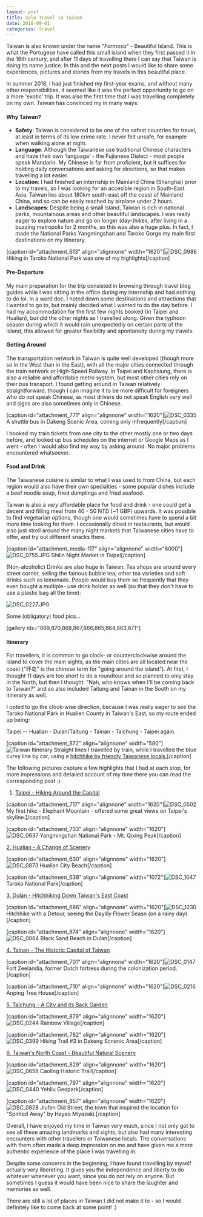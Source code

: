 ```yaml
---
layout: post
title: Solo Travel in Taiwan
date: 2018-09-01
categories: travel
---
```


Taiwan is also known under the name "_Formosa_" - Beautiful Island. This is what the Portugese have called this small island when they first passed it in the 16th century, and after 11 days of travelling there I can say that Taiwan is doing its name justice. In this and the next posts I would like to share some experiences, pictures and stories from my travels in this beautiful place.

In summer 2018, I had just finished my first-year exams, and without many other responsibilities, it seemed like it was the perfect opportunity to go on a more 'exotic' trip. It was also the first time that I was travelling completely on my own. Taiwan has convinced my in many ways:

#### Why Taiwan?

- **Safety**: Taiwan is considered to be one of the safest countries for travel, at least in terms of its low crime rate. I never felt unsafe, for example when walking alone at night.
- **Language**: Although the Taiwanese use traditional Chinese characters and have their own 'language' - the Fujianese Dialect - most people speak Mandarin. My Chinese is far from proficient, but it suffices for holding daily conversations and asking for directions, so that makes travelling a lot easier.
- **Location**: I had finished an internship in Mainland China (Shanghai) prior to my travels, so I was looking for an accesible region in South-East Asia. Taiwan lies about 180km south-east off the coast of Mainland China, and so can be easily reached by airplane under 2 hours.
- **Landscapes**: Despite being a small island, Taiwan is rich in national parks, mountainous areas and other beautiful landscapes. I was really eager to explore nature and go on longer (day-)hikes, after living in a buzzing metropolis for 2 months, so this was also a huge plus. In fact, I made the National Parks Yangmingshan and Taroko Gorge my main first destinations on my itinerary.

\[caption id="attachment\_613" align="alignnone" width="1620"\]![DSC_0986](images/dsc_0986.jpg) Hiking in Taroko National Park was one of my highlights\[/caption\]

#### Pre-Departure

My main preparation for the trip consisted in browsing through travel blog guides while I was sitting in the office during my internship and had nothing to do lol. In a word doc, I noted down some destinations and attractions that I wanted to go to, but mainly decided what I wanted to do the day before. I had my accommodation for the first few nights booked (in Taipei and Hualian), but did the other nights as I travelled along. Given the typhoon season during which it would rain unexpectedly on certain parts of the island, this allowed for greater flexibility and spontaneity during my travels.

#### Getting Around

The transportation network in Taiwan is quite well developed (though more so in the West than in the East), with all the major cities connected through the train network or High-Speed Railway. In Taipei and Kaohsiung, there is also a reliable and affordable metro system, but most other cities rely on their bus transport. I found getting around in Taiwan relatively straightforward, though I can imagine it to be more difficult for foreigners who do not speak Chinese, as most drivers do not speak English very well and signs are also sometimes only in Chinese.

\[caption id="attachment\_771" align="alignnone" width="1620"\]![DSC_0335](images/dsc_0335.jpg) A shuttle bus in Dakeng Scenic Area, coming only infrequently\[/caption\]

I booked my train tickets from one city to the other mostly one or two days before, and looked up bus schedules on the internet or Google Maps as I went - often I would also find my way by asking around. No major problems encountered whatsoever.

#### Food and Drink

The Taiwanese cuisine is similar to what I was used to from China, but each region would also have their own specialties - some popular dishes include a beef noodle soup, fried dumplings and fried seafood.

Taiwan is also a _very_ affordable place for food and drink - one could get a decent and filling meal from 40 - 50 NTD (~1 GBP) upwards. It was possible to find vegetarian options, though one would sometimes have to spend a bit more time looking for them. I occasionally dined in restaurants, but would also just stroll around the many night markets that Taiwanese cities have to offer, and try out different snacks there.

\[caption id="attachment\_media-117" align="alignnone" width="6000"\]![DSC_0755.JPG](images/dsc_0755.jpg) Shilin Night Market in Taipei\[/caption\]

(Non-alcoholic) Drinks are also huge in Taiwan: Tea shops are around every street corner, selling the famous bubble tea, other tea varieties and soft drinks such as lemonade. People would buy them so frequently that they even bought a multiple- use drink holder as well (so that they don't have to use a plastic bag all the time):

![DSC_0227.JPG](images/dsc_0227.jpg)

Some (obligatory) food pics...

\[gallery ids="869,870,868,867,866,865,864,863,871"\]

#### Itinerary

For travellers, it is common to go clock- or counterclockwise around the island to cover the main sights, as the main cities are all located near the coast ("环岛" is the chinese term for "going around the island"). At first, I thought 11 days are too short to do a roundtour and so planned to only stay in the North, but then I thought: "Nah, who knows when I'll be coming back to Taiwan?" and so also included Taitung and Tainan in the South on my itinerary as well.

I opted to go the clock-wise direction, because I was really eager to see the Taroko National Park in Hualien County in Taiwan's East, so my route ended up being:

Taipei -- Hualian - Dulan/Taitung - Tainan - Taichung - Taipei again.

\[caption id="attachment\_872" align="alignnone" width="580"\]![Taiwan Itinerary](images/taiwan-itinerary.png) Straight lines I travelled by train, while I travelled the blue curvy line by car, using a [hitchhike by friendly Taiwanese locals.](https://celineliblog.wordpress.com/2018/09/01/dulan-%e9%83%bd%e8%98%ad-hitchhiking-down-taiwans-east-coast/)\[/caption\]

The following pictures capture a few highlights that I had at each stop, for more impressions and detailed account of my time there you can read the corresponding post :)

1. [Taipei - Hiking Around the Capital](https://celineliblog.wordpress.com/2018/09/01/taipei-%e5%8f%b0%e5%8c%97-hiking-around-the-capital/)

\[caption id="attachment\_717" align="alignnone" width="1620"\]![DSC_0502](images/dsc_0502.jpg) My first hike - Elephant Mountain - offered some great views on Taipei's skyline.\[/caption\]

\[caption id="attachment\_733" align="alignnone" width="1620"\]![DSC_0637](images/dsc_0637.jpg) Yangmingshan National Park - Mt. Qixing Peak\[/caption\]

[2\. Hualian - A Change of Scenery](https://celineliblog.wordpress.com/2018/09/01/hualian-花莲-a-change-of-scenery-on-taiwans-east-coast)

\[caption id="attachment\_630" align="alignnone" width="1620"\]![DSC_0873](images/dsc_0873.jpg) Hualian City Beach\[/caption\]

\[caption id="attachment\_638" align="alignnone" width="1072"\]![DSC_1047](images/dsc_1047.jpg) Taroko National Park\[/caption\]

[3\. Dulan - Hitchhiking Down Taiwan's East Coast](https://celineliblog.wordpress.com/2018/09/01/dulan-都蘭-hitchhiking-down-taiwans-east-coast)

\[caption id="attachment\_686" align="alignnone" width="1620"\]![DSC_1230](images/dsc_1230.jpg) Hitchhike with a Detour, seeing the Daylily Flower Seasn (on a rainy day)\[/caption\]

\[caption id="attachment\_874" align="alignnone" width="1620"\]![DSC_0064](images/dsc_0064.jpg) Black Sand Beach in Dulan\[/caption\]

[4\. Tainan - The Historic Capital of Taiwan](https://celineliblog.wordpress.com/2018/09/01/tainan-台南-the-historic-capital-of-taiwan)

\[caption id="attachment\_701" align="alignnone" width="1620"\]![DSC_0147](images/dsc_0147.jpg) Fort Zeelandia, former Dutch fortress during the colonization period.\[/caption\]

\[caption id="attachment\_710" align="alignnone" width="1620"\]![DSC_0216](images/dsc_0216.jpg) Anping Tree House\[/caption\]

[5\. Taichung - A City and its Back Garden](https://celineliblog.wordpress.com/2018/09/01/taichung-台中-a-city-and-its-back-garden)

\[caption id="attachment\_879" align="alignnone" width="1620"\]![DSC_0244](images/dsc_0244.jpg) Rainbow Village\[/caption\]

\[caption id="attachment\_782" align="alignnone" width="1620"\]![DSC_0399](images/dsc_0399.jpg) Hiking Trail #3 in Dakeng Scnenic Area\[/caption\]

[6\. Taiwan's North Coast - Beautiful Natural Scenery](https://celineliblog.wordpress.com/2018/09/01/taiwans-north-coast-beautiful-natural-scenery)

\[caption id="attachment\_829" align="alignnone" width="1620"\]![DSC_0658](images/dsc_0658.jpg) Caoling Historic Trail\[/caption\]

\[caption id="attachment\_797" align="alignnone" width="1620"\]![DSC_0440](images/dsc_0440.jpg) Yehliu Geopark\[/caption\]

\[caption id="attachment\_857" align="alignnone" width="1620"\]![DSC_0828](images/dsc_0828.jpg) Jiufen Old Street, the town that inspired the location for "Spirited Away" by Hayao Miyazaki.\[/caption\]

Overall, I have enjoyed my time in Taiwan very much, since I not only got to see all these amazing landmarks and sights, but also had many interesting encounters with other travellers or Taiwanese locals. The conversations with them often made a deep impression on me and have given me a more authentic experience of the place I was travelling in.

Despite some concerns in the beginning, I have found travelling by myself actually very liberating. It gives you the independence and liberty to do whatever whenever you want, since you do not rely on anyone. But sometimes I guess it would have been nice to share the laughter and memories as well.

There are still a lot of places in Taiwan I did not make it to - so I would definitely like to come back at some point! :)
